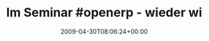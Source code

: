---
retweeted: false
source: <a href="http://twitter.com" rel="nofollow">Twitter Web Client</a>
entities:
  hashtags:
  - text: openerp
    indices:
    - '11'
    - '19'
  symbols: []
  user_mentions: []
  urls: []
display_text_range:
- '0'
- '46'
favorite_count: '0'
id_str: '1657316907'
truncated: false
retweet_count: '0'
id: '1657316907'
created_at: Thu Apr 30 08:06:24 +0000 2009
favorited: false
full_text: 'Im Seminar #openerp - wieder wie Schule. Yeah.'
lang: de
tags:
- openerp
- pesos:twitter
date: '2009-04-30T08:06:24+00:00'
src: https://twitter.com/bascht/status/1657316907
original_url: https://twitter.com/bascht/status/1657316907
type: twitter_tweet
text: 'Im Seminar #openerp - wieder wie Schule. Yeah.'
title: 'Im Seminar #openerp - wieder wi'

---